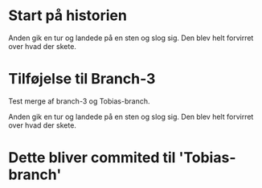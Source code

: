 # Start på historien
Anden gik en tur og landede på en sten og slog sig. 
Den blev helt forvirret over hvad der skete.

# Tilføjelse til Branch-3
Test merge af branch-3 og Tobias-branch.

Anden gik en tur og landede på en sten og slog sig.
Den blev helt forvirret over hvad der skete.

# Dette bliver commited til 'Tobias-branch'
